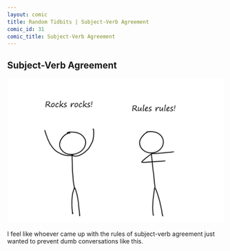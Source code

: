 ```yaml
---
layout: comic
title: Random Tidbits | Subject-Verb Agreement
comic_id: 31
comic_title: Subject-Verb Agreement
---
```


## Subject-Verb Agreement

<img id="img31" class="img-fluid" src="/assets/images/31.png">

I feel like whoever came up with the rules of subject-verb agreement just wanted to prevent dumb conversations like this.
